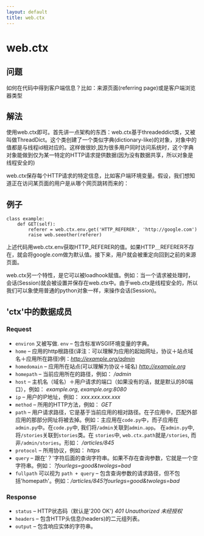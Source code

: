 ```yaml
---
layout: default
title: web.ctx
---
```


# web.ctx

问题
-------

如何在代码中得到客户端信息？比如：来源页面(referring page)或是客户端浏览器类型

解法
--------

使用web.ctx即可。首先讲一点架构的东西：web.ctx基于threadeddict类，又被叫做ThreadDict。这个类创建了一个类似字典(dictionary-like)的对象，对象中的值都是与线程id相对应的。这样做很妙,因为很多用户同时访问系统时，这个字典对象能做到仅为某一特定的HTTP请求提供数据(因为没有数据共享，所以对象是线程安全的)

web.ctx保存每个HTTP请求的特定信息，比如客户端环境变量。假设，我们想知道正在访问某页面的用户是从哪个网页跳转而来的：

例子
-------

    class example:
        def GET(self):
            referer = web.ctx.env.get('HTTP_REFERER', 'http://google.com')
            raise web.seeother(referer)

上述代码用web.ctx.env获取HTTP_REFERER的值。如果HTTP＿REFERER不存在，就会将google.com做为默认值。接下来，用户就会被重定向回到之前的来源页面。

web.ctx另一个特性，是它可以被loadhook赋值。例如：当一个请求被处理时，会话(Session)就会被设置并保存在web.ctx中。由于web.ctx是线程安全的，所以我们可以象使用普通的python对象一样，来操作会话(Session)。

'ctx'中的数据成员
-------------------

### Request ###
*   `environ` 又被写做. `env` &ndash; 包含标准WSGI环境变量的字典。
*   `home` &ndash; 应用的http根路径(译注：可以理解为应用的起始网址，协议＋站点域名＋应用所在路径)例：*http://example.org/admin*
*   `homedomain` &ndash; 应用所在站点(可以理解为协议＋域名) *http://example.org*
*   `homepath` &ndash; 当前应用所在的路径，例如： */admin*
*   `host` &ndash; 主机名（域名）＋用户请求的端口（如果没有的话，就是默认的80端口），例如： *example.org*, *example.org:8080*
*   `ip` &ndash; 用户的IP地址，例如： *xxx.xxx.xxx.xxx*
*   `method` &ndash; 所用的HTTP方法，例如： *GET*
*   `path` &ndash; 用户请求路径，它是基于当前应用的相对路径。在子应用中，匹配外部应用的那部分网址将被去掉。例如：主应用在`code.py`中，而子应用在`admin.py`中。在`code.py`中, 我们将`/admin`关联到`admin.app`。 在`admin.py`中, 将`/stories`关联到`stories`类。在 `stories`中, `web.ctx.path`就是`/stories`, 而非`/admin/stories`。形如： */articles/845*
*   `protocol` &ndash; 所用协议，例如： *https*
*   `query` &ndash; 跟在'？'字符后面的查询字符串。如果不存在查询参数，它就是一个空字符串。例如： *?fourlegs=good&twolegs=bad*
*   `fullpath` 可以视为 `path + query` &ndash; 包含查询参数的请求路径，但不包括'homepath'。例如：*/articles/845?fourlegs=good&twolegs=bad*

### Response ###
*   `status` &ndash; HTTP状态码（默认是'200 OK') *401 Unauthorized 未经授权*
*   `headers` &ndash; 包含HTTP头信息(headers)的二元组列表。
*   `output` &ndash; 包含响应实体的字符串。
